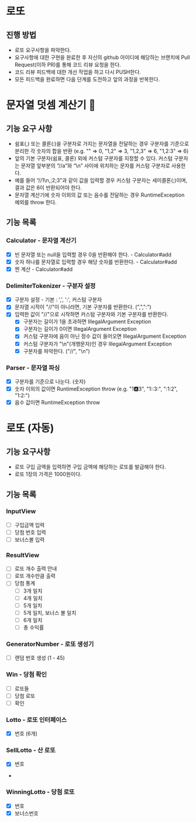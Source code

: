 # 로또

## 진행 방법

* 로또 요구사항을 파악한다.
* 요구사항에 대한 구현을 완료한 후 자신의 github 아이디에 해당하는 브랜치에 Pull Request(이하 PR)를 통해 코드 리뷰 요청을 한다.
* 코드 리뷰 피드백에 대한 개선 작업을 하고 다시 PUSH한다.
* 모든 피드백을 완료하면 다음 단계를 도전하고 앞의 과정을 반복한다.

# 문자열 덧셈 계산기 🧮

## 기능 요구 사항

- 쉼표(,) 또는 콜론(:)을 구분자로 가지는 문자열을 전달하는 경우 구분자를 기준으로 분리한 각 숫자의 합을 반환 (e.g. "" => 0, "1,2" => 3, "1,2,3"
  => 6, "1,2:3" => 6)
- 앞의 기본 구분자(쉼표, 콜론) 외에 커스텀 구분자를 지정할 수 있다. 커스텀 구분자는 문자열 앞부분의 “//a”와 “\n” 사이에 위치하는 문자를 커스텀 구분자로 사용한다.
- 예를 들어 “//1\n,;2;3”과 같이 값을 입력할 경우 커스텀 구분자는 세미콜론(;)이며, 결과 값은 6이 반환되어야 한다.
- 문자열 계산기에 숫자 이외의 값 또는 음수를 전달하는 경우 RuntimeException 예외를 throw 한다.

## 기능 목록

### Calculator - 문자열 계산기

- [x] 빈 문자열 또는 null을 입력할 경우 0을 반환해야 한다. - Calculator#add
- [x] 숫자 하나를 문자열로 입력할 경우 해당 숫자를 반환한다. - Calculator#add
- [x] 찐 계산 - Calculator#add

### DelimiterTokenizer - 구분자 설정

- [x] 구분자 설정 - 기본 : ',', ':', 커스텀 구분자
- [x] 문자열 시작이 "//"이 아니라면, 기본 구분자를 반환한다. (",",":")
- [x] 입력한 값이 "//"으로 시작하면 커스텀 구분자와 기본 구분자를 반환한다.
    - [x] 구분자는 길이가 1을 초과하면 IllegalArgument Exception
    - [x] 구분자는 길이가 0이면 IllegalArgument Exception
    - [x] 커스텀 구분자에 음이 아닌 정수 값이 들어오면 IllegalArgument Exception
    - [x] 커스텀 구분자가 "\n"(개행문자)인 경우 IllegalArgument Exception
    - [x] 구분자를 파악한다. ("//", "\n")

### Parser - 문자열 파싱

- [x] 구분자를 기준으로 나눈다. (숫자)
- [x] 숫자 이외의 값이면 RuntimeException throw (e.g. "1:a:3", "1::3:", ":1:2", "1:2:")
- [x] 음수 값이면 RuntimeException throw

# 로또 (자동)

## 기능 요구사항
* 로또 구입 금액을 입력하면 구입 금액에 해당하는 로또를 발급해야 한다.
* 로또 1장의 가격은 1000원이다.

## 기능 목록
### InputView

- [ ] 구입금액 입력
- [ ] 당첨 번호 입력
- [ ] 보너스볼 입력

### ResultView

- [ ] 로또 개수 출력 안내
- [ ] 로또 개수만큼 출력
- [ ] 당첨 통계
  - [ ] 3개 일치
  - [ ] 4개 일치
  - [ ] 5개 일치
  - [ ] 5개 일치, 보너스 볼 일치
  - [ ] 6개 일치
  - [ ] 총 수익률

### GeneratorNumber - 로또 생성기

- [ ] 랜덤 번호 생성 (1 - 45)

### Win - 당첨 확인

- [ ] 로또들
- [ ] 당첨 로또
- [ ] 확인

### Lotto - 로또 인터페이스

- [x] 번호 (6개)

### SellLotto - 산 로또

- [x] 번호
- 
### WinningLotto - 당첨 로또

- [x] 번호
- [x] 보너스번호
